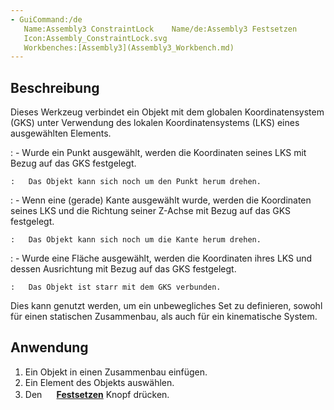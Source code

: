 ```yaml
---
- GuiCommand:/de
   Name:Assembly3 ConstraintLock    Name/de:Assembly3 Festsetzen
   Icon:Assembly_ConstraintLock.svg
   Workbenches:[Assembly3](Assembly3_Workbench.md)
---
```


## Beschreibung

Dieses Werkzeug verbindet ein Objekt mit dem globalen Koordinatensystem (GKS) unter Verwendung des lokalen Koordinatensystems (LKS) eines ausgewählten Elements.

:   \- Wurde ein Punkt ausgewählt, werden die Koordinaten seines LKS mit Bezug auf das GKS festgelegt.

    :   Das Objekt kann sich noch um den Punkt herum drehen.
:   \- Wenn eine (gerade) Kante ausgewählt wurde, werden die Koordinaten seines LKS und die Richtung seiner Z-Achse mit Bezug auf das GKS festgelegt.

    :   Das Objekt kann sich noch um die Kante herum drehen.
:   \- Wurde eine Fläche ausgewählt, werden die Koordinaten ihres LKS und dessen Ausrichtung mit Bezug auf das GKS festgelegt.

    :   Das Objekt ist starr mit dem GKS verbunden.

Dies kann genutzt werden, um ein unbewegliches Set zu definieren, sowohl für einen statischen Zusammenbau, als auch für ein kinematische System.

## Anwendung

1.  Ein Objekt in einen Zusammenbau einfügen.
2.  Ein Element des Objekts auswählen.
3.  Den **<img src="images/Assembly_ConstraintLock.svg" width=16px> [Festsetzen](Assembly3_ConstraintLock.md)** Knopf drücken.






